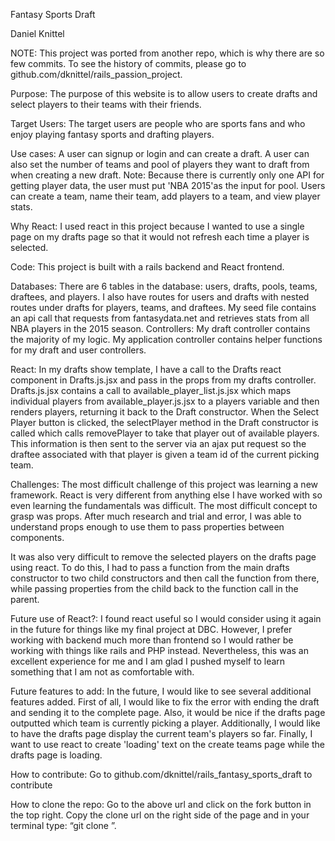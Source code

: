 Fantasy Sports Draft

Daniel Knittel

NOTE: This project was ported from another repo, which is why there are so few commits. To see the history of commits, please go to github.com/dknittel/rails_passion_project.

Purpose: The purpose of this website is to allow users to create drafts and select players to their teams with their friends.

Target Users: The target users are people who are sports fans and who enjoy playing fantasy sports and drafting players.

Use cases: A user can signup or login and can create a draft. A user can also set the number of teams and pool of players they want to draft from when creating a new draft. Note: Because there is currently only one API for getting player data, the user must put 'NBA 2015'as the input for pool. Users can create a team, name their team, add players to a team, and view player stats.

Why React: I used react in this project because I wanted to use a single page on my drafts page so that it would not refresh each time a player is selected.

Code: 
This project is built with a rails backend and React frontend. 

Databases: There are 6 tables in the database: users, drafts, pools, teams, draftees, and players. I also have routes for users and drafts with nested routes under drafts for players, teams, and draftees. My seed file contains an api call that requests from fantasydata.net and retrieves stats from all NBA players in the 2015 season.
Controllers: My draft controller contains the majority of my logic. My application controller contains helper functions for my draft and user controllers. 

React: In my drafts show template, I have a call to the Drafts react component in Drafts.js.jsx and pass in the props from my drafts controller. Drafts.js.jsx contains a call to available_player_list.js.jsx which maps individual players from available_player.js.jsx to a players variable and then renders players, returning it back to the Draft constructor. When the Select Player button is clicked, the selectPlayer method in the Draft constructor is called which calls removePlayer to take that player out of available players. This information is then sent to the server via an ajax put request so the draftee associated with that player is given a team id of the current picking team.

Challenges: The most difficult challenge of this project was learning a new framework. React is very different from anything else I have worked with so even learning the fundamentals was difficult. The most difficult concept to grasp was props. After much research and trial and error, I was able to understand props enough to use them to pass properties between components.

It was also very difficult to remove the selected players on the drafts page using react. To do this, I had to pass a function from the main drafts constructor to two child constructors and then call the function from there, while passing properties from the child back to the function call in the parent.

Future use of React?: I found react useful so I would consider using it again in the future for things like my final project at DBC. However, I prefer working with backend much more than frontend so I would rather be working with things like rails and PHP instead. Nevertheless, this was an excellent experience for me and I am glad I pushed myself to learn something that I am not as comfortable with.

Future features to add: In the future, I would like to see several additional features added. First of all, I would like to fix the error with ending the draft and sending it to the complete page. Also, it would be nice if the drafts page outputted which team is currently picking a player. Additionally, I would like to have the drafts page display the current team's players so far. Finally, I want to use react to create 'loading' text on the create teams page while the drafts page is loading.

How to contribute: Go to github.com/dknittel/rails_fantasy_sports_draft to contribute

How to clone the repo: Go to the above url and click on the fork button in the top right. Copy the clone url on the right side of the page and in your terminal type: “git clone <url>”.
